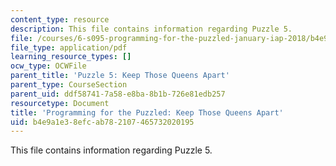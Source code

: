 ```yaml
---
content_type: resource
description: This file contains information regarding Puzzle 5.
file: /courses/6-s095-programming-for-the-puzzled-january-iap-2018/b4e9a1e38efcab782107465732020195_MIT6_S095IAP18_Puzzle_5.pdf
file_type: application/pdf
learning_resource_types: []
ocw_type: OCWFile
parent_title: 'Puzzle 5: Keep Those Queens Apart'
parent_type: CourseSection
parent_uid: ddf58741-7a58-e8ba-8b1b-726e81edb257
resourcetype: Document
title: 'Programming for the Puzzled: Keep Those Queens Apart'
uid: b4e9a1e3-8efc-ab78-2107-465732020195
---
```

This file contains information regarding Puzzle 5.

